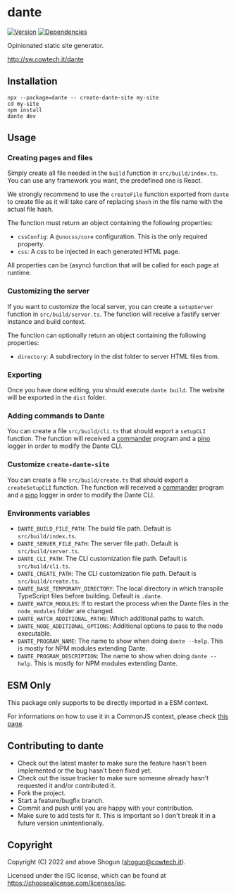 # dante

[![Version](https://img.shields.io/npm/v/dante.svg)](https://npm.im/dante)
[![Dependencies](https://img.shields.io/librariesio/release/npm/dante)](https://libraries.io/npm/dante)

Opinionated static site generator.

http://sw.cowtech.it/dante

## Installation

```
npx --package=dante -- create-dante-site my-site
cd my-site
npm install
dante dev
```

## Usage

### Creating pages and files

Simply create all file needed in the `build` function in `src/build/index.ts`. You can use any framework you want, the predefined one is React.

We strongly recommend to use the `createFile` function exported from `dante` to create file as it will take care of replacing `$hash` in the file name with the actual file hash.

The function must return an object containing the following properties:

- `cssConfig`: A `@unocss/core` configuration. This is the only required property.
- `css`: A css to be injected in each generated HTML page.

All properties can be (async) function that will be called for each page at runtime.

### Customizing the server

If you want to customize the local server, you can create a `setupServer` function in `src/build/server.ts`. The function will receive a fastify server instance and build context.

The function can optionally return an object containing the following properties:

- `directory`: A subdirectory in the dist folder to server HTML files from.

### Exporting

Once you have done editing, you should execute `dante build`. The website will be exported in the `dist` folder.

### Adding commands to Dante

You can create a file `src/build/cli.ts` that should export a `setupCLI` function.
The function will received a [commander](https://npm.im/commander) program and a [pino](https://getpino.io) logger in order to modify the Dante CLI.

### Customize `create-dante-site`

You can create a file `src/build/create.ts` that should export a `createSetupCLI` function.
The function will received a [commander](https://npm.im/commander) program and a [pino](https://getpino.io) logger in order to modify the Dante CLI.

### Environments variables

- `DANTE_BUILD_FILE_PATH`: The build file path. Default is `src/build/index.ts`.
- `DANTE_SERVER_FILE_PATH`: The server file path. Default is `src/build/server.ts`.
- `DANTE_CLI_PATH`: The CLI customization file path. Default is `src/build/cli.ts`.
- `DANTE_CREATE_PATH`: The CLI customization file path. Default is `src/build/create.ts`.
- `DANTE_BASE_TEMPORARY_DIRECTORY`: The local directory in which transpile TypeScript files before building. Default is `.dante`.
- `DANTE_WATCH_MODULES`: If to restart the process when the Dante files in the `node_modules` folder are changed.
- `DANTE_WATCH_ADDITIONAL_PATHS`: Which additional paths to watch.
- `DANTE_NODE_ADDITIONAL_OPTIONS`: Additional options to pass to the node executable.
- `DANTE_PROGRAM_NAME`: The name to show when doing `dante --help`. This is mostly for NPM modules extending Dante.
- `DANTE_PROGRAM_DESCRIPTION`: The name to show when doing `dante --help`. This is mostly for NPM modules extending Dante.

## ESM Only

This package only supports to be directly imported in a ESM context.

For informations on how to use it in a CommonJS context, please check [this page](https://gist.github.com/ShogunPanda/fe98fd23d77cdfb918010dbc42f4504d).

## Contributing to dante

- Check out the latest master to make sure the feature hasn't been implemented or the bug hasn't been fixed yet.
- Check out the issue tracker to make sure someone already hasn't requested it and/or contributed it.
- Fork the project.
- Start a feature/bugfix branch.
- Commit and push until you are happy with your contribution.
- Make sure to add tests for it. This is important so I don't break it in a future version unintentionally.

## Copyright

Copyright (C) 2022 and above Shogun (shogun@cowtech.it).

Licensed under the ISC license, which can be found at https://choosealicense.com/licenses/isc.

